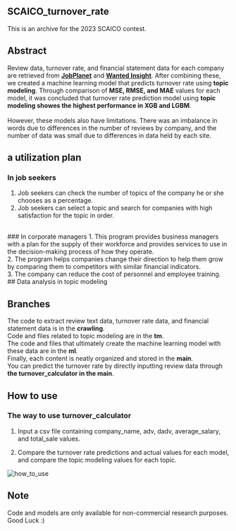 ## SCAICO_turnover_rate
This is an archive for the 2023 SCAICO contest.

## Abstract
Review data, turnover rate, and financial statement data for each company are retrieved from **[JobPlanet](https://www.jobplanet.co.kr/job)** and **[Wanted Insight](https://insight.wanted.co.kr/)**. After combining these, we created a machine learning model that predicts turnover rate using **topic modeling**. Through comparison of **MSE, RMSE, and MAE** values ​​for each model, it was concluded that turnover rate prediction model using **topic modeling showes the highest performance in XGB and LGBM**.<br>
<br>
However, these models also have limitations. There was an imbalance in words due to differences in the number of reviews by company, and the number of data was small due to differences in data held by each site.
<br>

## a utilization plan 
### In job seekers
1. Job seekers can check the number of topics of the company he or she chooses as a percentage.<br>
2. Job seekers can select a topic and search for companies with high satisfaction for the topic in order.
<br>
### In corporate managers
1. This program provides business managers with a plan for the supply of their workforce and provides services to use in the decision-making process of how they operate. <br>
2. The program helps companies change their direction to help them grow by comparing them to competitors with similar financial indicators. <br>
3. The company can reduce the cost of personnel and employee training.<br>
## Data analysis in topic modeling

## Branches
The code to extract review text data, turnover rate data, and financial statement data is in the **crawling**.<br>
Code and files related to topic modeling are in the **tm**.<br>
The code and files that ultimately create the machine learning model with these data are in the **ml**.<br>
Finally, each content is neatly organized and stored in the **main**.<br>
You can predict the turnover rate by directly inputting review data through **the turnover_calculator in the main**.<br>

## How to use
### The way to use turnover_calculator
1. Input a csv file containing company_name, adv, dadv, average_salary, and total_sale values.

2. Compare the turnover rate predictions and actual values ​​for each model, and compare the topic modeling values ​​for each topic.
   
![how_to_use](https://github.com/Sue-HyeongLee/SCAICO_turnover_rate/assets/120773889/1980bde2-ac9d-415f-9ea2-9b8482d55f60)

## Note
Code and models are only available for non-commercial research purposes.<br>
Good Luck :)

   

